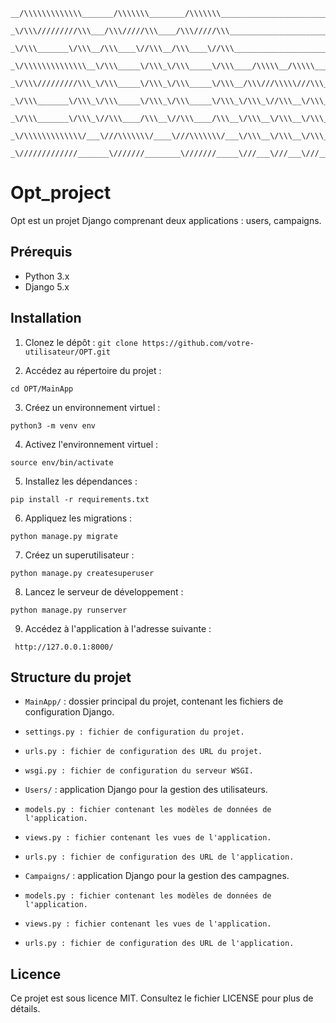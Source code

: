 ```
__/\\\\\\\\\\\\\_______/\\\\\\\________/\\\\\\\__________________________________________/\\\____________/\\\______________________/\\\\\\\\\\\\_        
 _\/\\\/////////\\\___/\\\/////\\\____/\\\/////\\\____________________________________/\\\\\\\__________/\\\\\____________________/\\\//////////__       
  _\/\\\_______\/\\\__/\\\____\//\\\__/\\\____\//\\\__________________________________\/////\\\________/\\\/\\\___________________/\\\_____________      
   _\/\\\\\\\\\\\\\\__\/\\\_____\/\\\_\/\\\_____\/\\\____/\\\\\__/\\\\\____/\\\\\\\\\\_____\/\\\______/\\\/\/\\\_____/\\/\\\\\\___\/\\\____/\\\\\\\_     
    _\/\\\/////////\\\_\/\\\_____\/\\\_\/\\\_____\/\\\__/\\\///\\\\\///\\\_\/\\\//////______\/\\\____/\\\/__\/\\\____\/\\\////\\\__\/\\\___\/////\\\_    
     _\/\\\_______\/\\\_\/\\\_____\/\\\_\/\\\_____\/\\\_\/\\\_\//\\\__\/\\\_\/\\\\\\\\\\_____\/\\\__/\\\\\\\\\\\\\\\\_\/\\\__\//\\\_\/\\\_______\/\\\_   
      _\/\\\_______\/\\\_\//\\\____/\\\__\//\\\____/\\\__\/\\\__\/\\\__\/\\\_\////////\\\_____\/\\\_\///////////\\\//__\/\\\___\/\\\_\/\\\_______\/\\\_  
       _\/\\\\\\\\\\\\\/___\///\\\\\\\/____\///\\\\\\\/___\/\\\__\/\\\__\/\\\__/\\\\\\\\\\_____\/\\\___________\/\\\____\/\\\___\/\\\_\//\\\\\\\\\\\\/__ 
        _\/////////////_______\///////________\///////_____\///___\///___\///__\//////////______\///____________\///_____\///____\///___\////////////____
```

# Opt_project

Opt est un projet Django comprenant deux applications : users, campaigns.

## Prérequis

- Python 3.x
- Django 5.x

## Installation

1. Clonez le dépôt :
`git clone https://github.com/votre-utilisateur/OPT.git`


2. Accédez au répertoire du projet :

`cd OPT/MainApp`

3. Créez un environnement virtuel :

`python3 -m venv env`

4. Activez l'environnement virtuel :

`source env/bin/activate`

5. Installez les dépendances :

`pip install -r requirements.txt`

6. Appliquez les migrations :

`python manage.py migrate`

7. Créez un superutilisateur :

`python manage.py createsuperuser`

8. Lancez le serveur de développement :

`python manage.py runserver`

9. Accédez à l'application à l'adresse suivante : 

` http://127.0.0.1:8000/`
 
## Structure du projet
* `MainApp/` : dossier principal du projet, contenant les fichiers de configuration Django.
*     settings.py : fichier de configuration du projet.
*     urls.py : fichier de configuration des URL du projet.
*     wsgi.py : fichier de configuration du serveur WSGI.
* `Users/` : application Django pour la gestion des utilisateurs.
*     models.py : fichier contenant les modèles de données de l'application.
*     views.py : fichier contenant les vues de l'application.
*     urls.py : fichier de configuration des URL de l'application.
* `Campaigns/` : application Django pour la gestion des campagnes.
*     models.py : fichier contenant les modèles de données de l'application.
*     views.py : fichier contenant les vues de l'application.
*     urls.py : fichier de configuration des URL de l'application.
## Licence
Ce projet est sous licence MIT. Consultez le fichier LICENSE pour plus de détails.